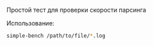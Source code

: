 Простой тест для проверки скорости парсинга

Использование:
```bash
simple-bench /path/to/file/*.log
```